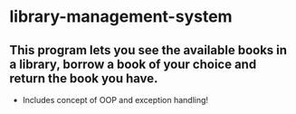 # library-management-system
## This program lets you see the available books in a library, borrow a book of your choice and return the book you have.
* Includes concept of OOP and exception handling!

